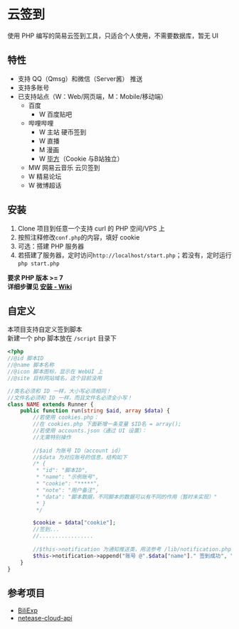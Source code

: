 # 云签到
使用 PHP 编写的简易云签到工具，只适合个人使用，不需要数据库，暂无 UI  

## 特性
* 支持 QQ（Qmsg）和微信（Server酱） 推送  
* 支持多账号 
* 已支持站点（W：Web/网页端，M：Mobile/移动端）  
    * 百度
      * W  百度贴吧
    * 哔哩哔哩
      * W  主站 硬币签到
      * W  直播
      * M  漫画
      * W  [毕方](https://bigfun.cn)（Cookie 与B站独立）
    * MW  网易云音乐 云贝签到
    * W 精易论坛
	* W 微博超话

## 安装
1. Clone 项目到任意一个支持 curl 的 PHP 空间/VPS 上  
2. 按照注释修改`conf.php`的内容，填好 cookie  
3. 可选：搭建 PHP 服务器
4. 若搭建了服务器，定时访问`http://localhost/start.php`；若没有，定时运行 `php start.php`

**要求 PHP 版本 >= 7**  
**详细步骤见 [安装 - Wiki](https://github.com/XcantloadX/AutoCloudSign/wiki/%E5%AE%89%E8%A3%85%E6%95%99%E7%A8%8B)**

## 自定义
本项目支持自定义签到脚本  
新建一个 php 脚本放在 `/script` 目录下  

```php
<?php
//@id 脚本ID
//@name 脚本名称
//@icon 脚本图标，显示在 WebUI 上
//@site 目标网站域名，这个目前没用

//类名必须和 ID 一样，大小写必须相同！
//文件名必须和 ID 一样，而且文件名必须全小写！
class NAME extends Runner {
    public function run(string $aid, array $data) {
        //若使用 cookies.php：
        //在 cookies.php 下面新增一条变量 $ID名 = array();
        //若使用 accounts.json（通过 UI 设置）：
        //无需特别操作
        
        //$aid 为账号 ID（account id）
        //$data 为对应账号的信息，结构如下
        /* {
         * "id": "脚本ID",
         * "name": "示例账号",
         * "cookie": "*****",
         * "note": "用户备注",
         * "data": "脚本数据，不同脚本的数据可以有不同的作用（暂时未实现）"
         * }
         */

        $cookie = $data["cookie"];
        //签到...
        //.................
        
        //$this->notification 为通知推送类，用法参考 /lib/notification.php
        $this->notification->append("账号 @".$data["name"]." 签到成功", "%s", "### %s");
    }
}
```


## 参考项目
* [BiliExp](https://github.com/MaxSecurity/BiliExper)
* [netease-cloud-api](https://github.com/ZainCheung/netease-cloud-api)
